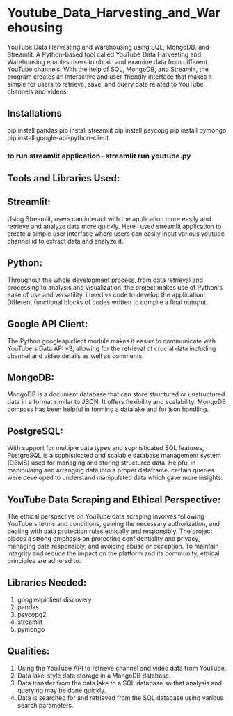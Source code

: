 # Youtube_Data_Harvesting_and_Warehousing
YouTube Data Harvesting and Warehousing using SQL, MongoDB, and Streamlit.
A Python-based tool called YouTube Data Harvesting and Warehousing enables users to obtain and examine data from different YouTube channels. With the help of SQL, MongoDB, and Streamlit, the program creates an interactive and user-friendly interface that makes it simple for users to retrieve, save, and query data related to YouTube channels and videos.

## Installations
pip install pandas
pip install streamlit
pip install psycopg
pip install pymongo
pip install google-api-python-client
### to run streamlit application- streamlit run youtube.py

## Tools and Libraries Used:

## Streamlit:
Using Streamlit, users can interact with the application more easily and retrieve and analyze data more quickly. Here i used streamlit application to create a simple user interface where users can easily input various youtube channel id to extract data and analyze it.

## Python:
Throughout the whole development process, from data retrieval and processing to analysis and visualization, the project makes use of Python's ease of use and versatility. i used vs code to develop the application. Different functional blocks of codes written to compile a final outuput.

## Google API Client: 
The Python googleapiclient module makes it easier to communicate with YouTube's Data API v3, allowing for the retrieval of crucial data including channel and video details as well as comments.

## MongoDB:
MongoDB is a document database that can store structured or unstructured data in a format similar to JSON. It offers flexibility and scalability. MongoDB compass has been helpful in forming a datalake and for json handling.

## PostgreSQL:
With support for multiple data types and sophisticated SQL features, PostgreSQL is a sophisticated and scalable database management system (DBMS) used for managing and storing structured data. Helpful in manipulaing and arranging data into a proper dataframe. certain queries were developed to understand manipulated data which gave more insights.

## YouTube Data Scraping and Ethical Perspective:
The ethical perspective on YouTube data scraping involves following YouTube's terms and conditions, gaining the necessary authorization, and dealing with data protection rules ethically and responsibly. The project places a strong emphasis on protecting confidentiality and privacy, managing data responsibly, and avoiding abuse or deception. To maintain integrity and reduce the impact on the platform and its community, ethical principles are adhered to.

## Libraries Needed:
1. googleapiclient.discovery
2. pandas 
3. psycopg2 
4. streamlit
5. pymongo
   
## Qualities:
1. Using the YouTube API to retrieve channel and video data from YouTube.
2. Data lake-style data storage in a MongoDB database.
3. Data transfer from the data lake to a SQL database so that analysis and querying may be done quickly.
4. Data is searched for and retrieved from the SQL database using various search parameters.
